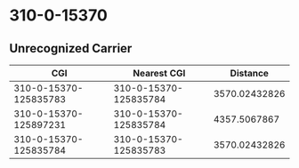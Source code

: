 # 310-0-15370
## Unrecognized Carrier


| CGI | Nearest CGI | Distance |
|-----|-------------|----------|
| 310-0-15370-125835783 | 310-0-15370-125835784 | 3570.02432826 |
| 310-0-15370-125897231 | 310-0-15370-125835784 | 4357.5067867 |
| 310-0-15370-125835784 | 310-0-15370-125835783 | 3570.02432826 |
